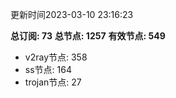更新时间2023-03-10 23:16:23

**总订阅: 73**
**总节点: 1257**
**有效节点: 549**
- v2ray节点: 358
- ss节点: 164
- trojan节点: 27
